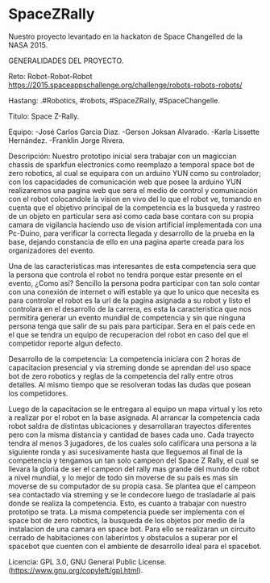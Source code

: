 # SpaceZRally
Nuestro proyecto levantado en la hackaton de Space Changelled de la NASA 2015. 

GENERALIDADES DEL PROYECTO.

Reto: Robot-Robot-Robot
https://2015.spaceappschallenge.org/challenge/robots-robots-robots/

Hastang:
.#Robotics, #robots, #SpaceZRally, #SpaceChangelle.

Titulo: 
Space Z-Rally.

Equipo:
-José Carlos Garcia Diaz.
-Gerson Joksan Alvarado.
-Karla Lissette Hernández.
-Franklin Jorge Rivera.

Descripción:
Nuestro prototipo inicial sera trabajar con un magiccian chassis de sparkfun electronics como reemplazo a temporal space bot de zero robotics, al cual se equipara con un arduino YUN como su controlador; con los capacidades de comunicación web que posee la arduino YUN realizaremos una pagina web que sera el medio de control y comunicación con el robot colocandole la vision en vivo del lo que el robot ve, tomando en cuenta que el objetivo principal de la competencia es la busqueda y rastreo de un objeto en particular sera asi como cada base contara con su propia camara de vigilancia haciendo uso de vision artificial implementada con una Pc-Duino, para verificar la correcta llegada y desarrollo de la prueba en la base, dejando constancia de ello en una pagina aparte creada para los organizadores del evento.

Una de las caracteristicas mas interesantes de esta competencia sera que la persona que controla el robot no tendra porque estar presente en el evento, ¿Como asi? Sencillo la persona podra participar con tan solo contar con una conexión de internet o wifi estable ya que lo unico que necesita es para controlar el robot es la url de la pagina asignada a su robot y listo el controlara en el desarrollo de la carrera, es esta la caracteristica que nos permitira generar un evento mundial de competencia y sin que ninguna persona tenga que salir de su pais para participar. 
Sera en el pais cede en el que se tendra un equipo de recuperacion del robot en caso del que el competidor reporte algun defecto. 

Desarrollo de la competencia:
La competencia iniciara con 2 horas de capacitacion presencial y via streming donde se aprendan del uso space bot de zero robotics y reglas de la competencia del rally entre otros detalles. Al mismo tiempo que se resolveran todas las dudas que posean los competidores.

Luego de la capacitacion se le entregara al equipo un mapa virtual y los reto a realizar por el robot en la base asignada. Al arrancar la competencia cada robot saldra de distintas ubicaciones y desarrollaran trayectos diferentes pero con la misma distancia y cantidad de bases cada uno. Cada trayecto tendra al menos 3 jugadores, de los cuales solo calificara una persona a la siguiente ronda y asi sucesivamente hasta que lleguemos al final de la competencia y tengamos un tan solo campeon del Space Z Rally, el cual se llevara la gloria de ser el campeon del rally mas grande del mundo de robot a nivel mundial, y lo mejor de todo sin moverse de su país es mas sin moverse de su computador de su propia casa. Se plantea que el campeon sea contactado via streming y se le condecore luego de trasladarle al pais donde se realiza la competencia. 
Esto, es cuanto a trabajar con nuestro prototipo se trata. La misma competencia puede ser implementa con el space bot de zero robotics, la busqueda de los objetos por medio de la instalacion de una camara en space bot. Para ello se realizaran un circuito cerrado de habitaciones con laberintos y obstaculos a superar por el spacebot que cuenten con el ambiente de desarrollo ideal para el spacebot. 

Licencia:
GPL 3.0, GNU General Public License. (https://www.gnu.org/copyleft/gpl.html).
